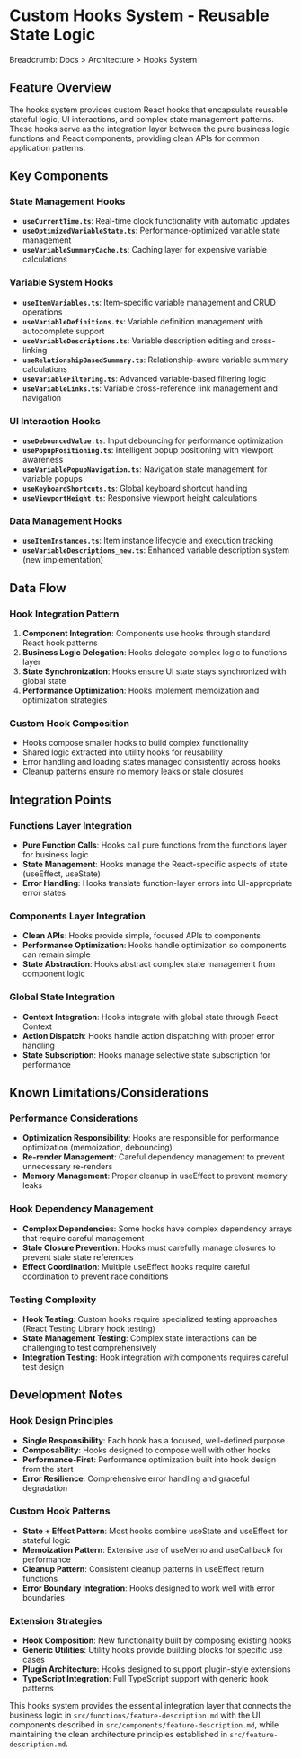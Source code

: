 # Custom Hooks System - Reusable State Logic

Breadcrumb: Docs > Architecture > Hooks System

## Feature Overview
The hooks system provides custom React hooks that encapsulate reusable stateful logic, UI interactions, and complex state management patterns. These hooks serve as the integration layer between the pure business logic functions and React components, providing clean APIs for common application patterns.

## Key Components

### State Management Hooks
- **`useCurrentTime.ts`**: Real-time clock functionality with automatic updates
- **`useOptimizedVariableState.ts`**: Performance-optimized variable state management
- **`useVariableSummaryCache.ts`**: Caching layer for expensive variable calculations

### Variable System Hooks
- **`useItemVariables.ts`**: Item-specific variable management and CRUD operations
- **`useVariableDefinitions.ts`**: Variable definition management with autocomplete support
- **`useVariableDescriptions.ts`**: Variable description editing and cross-linking
- **`useRelationshipBasedSummary.ts`**: Relationship-aware variable summary calculations
- **`useVariableFiltering.ts`**: Advanced variable-based filtering logic
- **`useVariableLinks.ts`**: Variable cross-reference link management and navigation

### UI Interaction Hooks
- **`useDebouncedValue.ts`**: Input debouncing for performance optimization
- **`usePopupPositioning.ts`**: Intelligent popup positioning with viewport awareness
- **`useVariablePopupNavigation.ts`**: Navigation state management for variable popups
- **`useKeyboardShortcuts.ts`**: Global keyboard shortcut handling
- **`useViewportHeight.ts`**: Responsive viewport height calculations

### Data Management Hooks
- **`useItemInstances.ts`**: Item instance lifecycle and execution tracking
- **`useVariableDescriptions_new.ts`**: Enhanced variable description system (new implementation)

## Data Flow

### Hook Integration Pattern
1. **Component Integration**: Components use hooks through standard React hook patterns
2. **Business Logic Delegation**: Hooks delegate complex logic to functions layer
3. **State Synchronization**: Hooks ensure UI state stays synchronized with global state
4. **Performance Optimization**: Hooks implement memoization and optimization strategies

### Custom Hook Composition
- Hooks compose smaller hooks to build complex functionality
- Shared logic extracted into utility hooks for reusability
- Error handling and loading states managed consistently across hooks
- Cleanup patterns ensure no memory leaks or stale closures

## Integration Points

### Functions Layer Integration
- **Pure Function Calls**: Hooks call pure functions from the functions layer for business logic
- **State Management**: Hooks manage the React-specific aspects of state (useEffect, useState)
- **Error Handling**: Hooks translate function-layer errors into UI-appropriate error states

### Components Layer Integration
- **Clean APIs**: Hooks provide simple, focused APIs to components
- **Performance Optimization**: Hooks handle optimization so components can remain simple
- **State Abstraction**: Hooks abstract complex state management from component logic

### Global State Integration
- **Context Integration**: Hooks integrate with global state through React Context
- **Action Dispatch**: Hooks handle action dispatching with proper error handling
- **State Subscription**: Hooks manage selective state subscription for performance

## Known Limitations/Considerations

### Performance Considerations
- **Optimization Responsibility**: Hooks are responsible for performance optimization (memoization, debouncing)
- **Re-render Management**: Careful dependency management to prevent unnecessary re-renders
- **Memory Management**: Proper cleanup in useEffect to prevent memory leaks

### Hook Dependency Management
- **Complex Dependencies**: Some hooks have complex dependency arrays that require careful management
- **Stale Closure Prevention**: Hooks must carefully manage closures to prevent stale state references
- **Effect Coordination**: Multiple useEffect hooks require careful coordination to prevent race conditions

### Testing Complexity
- **Hook Testing**: Custom hooks require specialized testing approaches (React Testing Library hook testing)
- **State Management Testing**: Complex state interactions can be challenging to test comprehensively
- **Integration Testing**: Hook integration with components requires careful test design

## Development Notes

### Hook Design Principles
- **Single Responsibility**: Each hook has a focused, well-defined purpose
- **Composability**: Hooks designed to compose well with other hooks
- **Performance-First**: Performance optimization built into hook design from the start
- **Error Resilience**: Comprehensive error handling and graceful degradation

### Custom Hook Patterns
- **State + Effect Pattern**: Most hooks combine useState and useEffect for stateful logic
- **Memoization Pattern**: Extensive use of useMemo and useCallback for performance
- **Cleanup Pattern**: Consistent cleanup patterns in useEffect return functions
- **Error Boundary Integration**: Hooks designed to work well with error boundaries

### Extension Strategies
- **Hook Composition**: New functionality built by composing existing hooks
- **Generic Utilities**: Utility hooks provide building blocks for specific use cases
- **Plugin Architecture**: Hooks designed to support plugin-style extensions
- **TypeScript Integration**: Full TypeScript support with generic hook patterns

This hooks system provides the essential integration layer that connects the business logic in `src/functions/feature-description.md` with the UI components described in `src/components/feature-description.md`, while maintaining the clean architecture principles established in `src/feature-description.md`.
